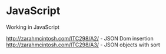 JavaScript
==========

Working in JavaScript

http://zarahmcintosh.com/ITC298/A2/ - JSON Dom insertion
http://zarahmcintosh.com/ITC298/A3/ - JSON objects with sort
